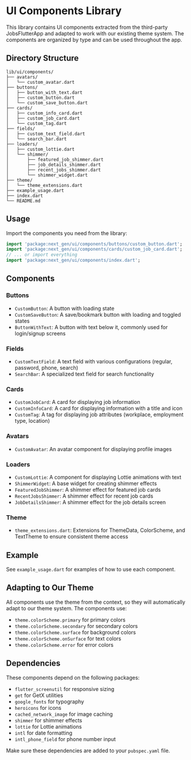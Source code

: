 # UI Components Library

This library contains UI components extracted from the third-party JobsFlutterApp and adapted to work with our existing theme system. The components are organized by type and can be used throughout the app.

## Directory Structure

```
lib/ui/components/
├── avatars/
│   └── custom_avatar.dart
├── buttons/
│   ├── button_with_text.dart
│   ├── custom_button.dart
│   └── custom_save_button.dart
├── cards/
│   ├── custom_info_card.dart
│   ├── custom_job_card.dart
│   └── custom_tag.dart
├── fields/
│   ├── custom_text_field.dart
│   └── search_bar.dart
├── loaders/
│   ├── custom_lottie.dart
│   └── shimmer/
│       ├── featured_job_shimmer.dart
│       ├── job_details_shimmer.dart
│       ├── recent_jobs_shimmer.dart
│       └── shimmer_widget.dart
├── theme/
│   └── theme_extensions.dart
├── example_usage.dart
├── index.dart
└── README.md
```

## Usage

Import the components you need from the library:

```dart
import 'package:next_gen/ui/components/buttons/custom_button.dart';
import 'package:next_gen/ui/components/cards/custom_job_card.dart';
// ... or import everything
import 'package:next_gen/ui/components/index.dart';
```

## Components

### Buttons

- `CustomButton`: A button with loading state
- `CustomSaveButton`: A save/bookmark button with loading and toggled states
- `ButtonWithText`: A button with text below it, commonly used for login/signup screens

### Fields

- `CustomTextField`: A text field with various configurations (regular, password, phone, search)
- `SearchBar`: A specialized text field for search functionality

### Cards

- `CustomJobCard`: A card for displaying job information
- `CustomInfoCard`: A card for displaying information with a title and icon
- `CustomTag`: A tag for displaying job attributes (workplace, employment type, location)

### Avatars

- `CustomAvatar`: An avatar component for displaying profile images

### Loaders

- `CustomLottie`: A component for displaying Lottie animations with text
- `ShimmerWidget`: A base widget for creating shimmer effects
- `FeaturedJobShimmer`: A shimmer effect for featured job cards
- `RecentJobsShimmer`: A shimmer effect for recent job cards
- `JobDetailsShimmer`: A shimmer effect for the job details screen

### Theme

- `theme_extensions.dart`: Extensions for ThemeData, ColorScheme, and TextTheme to ensure consistent theme access

## Example

See `example_usage.dart` for examples of how to use each component.

## Adapting to Our Theme

All components use the theme from the context, so they will automatically adapt to our theme system. The components use:

- `theme.colorScheme.primary` for primary colors
- `theme.colorScheme.secondary` for secondary colors
- `theme.colorScheme.surface` for background colors
- `theme.colorScheme.onSurface` for text colors
- `theme.colorScheme.error` for error colors

## Dependencies

These components depend on the following packages:

- `flutter_screenutil` for responsive sizing
- `get` for GetX utilities
- `google_fonts` for typography
- `heroicons` for icons
- `cached_network_image` for image caching
- `shimmer` for shimmer effects
- `lottie` for Lottie animations
- `intl` for date formatting
- `intl_phone_field` for phone number input

Make sure these dependencies are added to your `pubspec.yaml` file.
